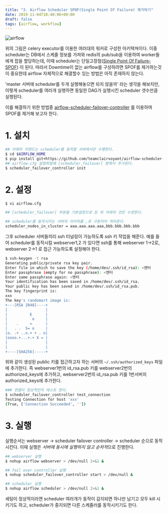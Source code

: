 ```yaml
---
title: "3. Airflow Scheduler SPOF(Single Point Of Failure) 제거하기"
date: 2019-11-04T18:48:06+09:00
draft: false
tags: [airflow, workflow]
---
```


![airflow](airflow-scheduler-failover.png)

위의 그림은 celery executor를 이용한 여러대의 워커로 구성한 아키텍쳐이다. 
이중 scheduler는 DB에서 스케줄 정보를 가져와 redis의 pub/sub을 이용하여 worker들에게 잡을 할당하는데, 이때 scheduler는 단일고장점([Single Point Of Failure-SPOF](https://ko.wikipedia.org/wiki/%EB%8B%A8%EC%9D%BC_%EC%9E%A5%EC%95%A0%EC%A0%90)) 이 된다.
따라서 Downtime이 없는 airflow를 구성하려면 SPOF를 제거하는것이 중요한데 airflow 자체적으로 해결할수 있는 방법은 아직 존재하지 않는다.

'master 서버에 scheduler를 두개 실행해놓으면 되지 않을까' 라는 생각을 해보지만, 이렇게 scheduler를 여러개 실행하면 동일한 DAG가 실행시킨 scheduler 갯수만큼 실행된다.

이를 해결하기 위한 방법중 [airflow-scheduler-failover-controller](https://github.com/teamclairvoyant/airflow-scheduler-failover-controller) 를 이용하여 SPOF를 제거해 보고자 한다.

# 1. 설치
```bash
## 아래의 커맨드는 scheduler를 동작할 서버에서만 수행한다.
$ cd $AIRFLOW_HOME
$ pip install git+https://github.com/teamclairvoyant/airflow-scheduler-failover-controller.git@v1.0.5
## airflow.cfg 설정파일에 [scheduler_failover] 항목이 추가된다.
$ scheduler_failover_controller init
``` 

# 2. 설정
```bash
$ vi airflow.cfg

## [scheduler_failover] 부분을 기본설정으로 둔 뒤 아래의 것만 수정한다.

## scheduler를 동작시키는 서버의 아이피를 ,로 구분지어 적어준다.
scheduler_nodes_in_cluster = aaa.aaa.aaa.aaa,bbb.bbb.bbb.bbb
```
그후 scheduler 서버들끼리 ssh 터널링이 가능하도록 ssh 키 작업을 해준다.
예를 들어 scheduler를 동작시킬 webserver1,2 가 있다면 ssh를 통해 webserver 1->2로, webserver 2->1 로 접근 가능하도록 설정해야 한다.

```bash
$ ssh-keygen -t rsa
Generating public/private rsa key pair.
Enter file in which to save the key (/home/dev/.ssh/id_rsa): <엔터
Enter passphrase (empty for no passphrase): <엔터
Enter same passphrase again: <엔터
Your identification has been saved in /home/dev/.ssh/id_rsa.
Your public key has been saved in /home/dev/.ssh/id_rsa.pub.
The key fingerprint is:
xxx 
The key's randomart image is:
+---[RSA 2048]----+
|                 |
|          E      |
|           o     |
|    .     =      |
|   . .  S= o     |
|o. .+ ..o.+ + . o|
|oooo.+...+.+ X = |
|                 |
|                 |
+----[SHA256]-----+

```

위와 같이 생성된 public 키를 접근하고자 하는 서버의 `~/.ssh/authorized_keys` 파일에 추가한다.
즉 webserver1번의 id_rsa.pub 키를 webserver2번의 authorized_keys에 추가하고, webserver2번의 id_rsa.pub 키를 1번서버의 authorized_keys에 추가한다.

```bash
### 연결이 정상적인지 테스트 한다.
$ scheduler_failover_controller test_connection
Testing Connection for host 'xxx'
(True, ['Connection Succeeded', ''])

```

# 3. 실행

실행순서는 webserver -> scheduler failover controller -> scheduler 순으로 동작 시킨다. 이때 실행은 *서버에 동시에 실행하지 않고 순차적*으로 진행한다.

```bash
## webserver 실행
$ nohup airflow webserver > /dev/null 2>&1 &

## fail over controller 실행
$ nohup scheduler_failover_controller start > /dev/null &

## scheduler 실행
$ nohup airflow scheduler > /dev/null 2>&1 &
```

세팅이 정상적이라면 scheduler 여러개가 동작이 감지되면 하나만 남기고 모두 kill 시키기도 하고, scheduler가 중지되면 다른 스케줄러를 동작시키기도 한다.

